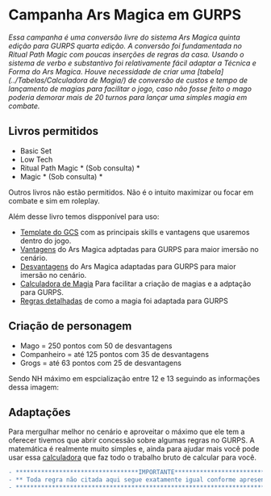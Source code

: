 # Campanha Ars Magica em GURPS

*Essa campanha é uma conversão livre do sistema Ars Magica quinta edição para GURPS quarta edição. A conversão foi fundamentada no Ritual Path Magic com poucas inserções de regras da casa. Usando o sistema de verbo e substantivo foi relativamente fácil adaptar a Técnica e Forma do Ars Magica. Houve necessidade de criar uma [tabela](../Tabelas/Calculadora de Magia/) de conversão de custos e tempo de lançamento de magias para facilitar o jogo, caso não fosse feito o mago poderia demorar mais de 20 turnos para lançar uma simples magia em combate.* 

## Livros permitidos

* Basic Set
* Low Tech
* Ritual Path Magic * (Sob consulta) *
* Magic * (Sob consulta) *

Outros livros não estão permitidos. Não é o intuito maximizar ou focar em combate e sim em roleplay. 

Além desse livro temos dispponível para uso:

- [Template do GCS](https://github.com/Boifuba/Ars-Magica/tree/main/Cria%C3%A7%C3%A3o%20de%20Personagem/001%20-%20GCS%20template) com as principais skills e vantagens que usaremos dentro do jogo.
- [Vantagens](https://github.com/Boifuba/Ars-Magica/blob/main/Cria%C3%A7%C3%A3o%20de%20Personagem/003%20-%20Vantagens.md) do Ars Magica adptadas para GURPS para maior imersão no cenário.
- [Desvantagens](https://github.com/Boifuba/Ars-Magica/blob/main/Cria%C3%A7%C3%A3o%20de%20Personagem/004%20-%20Desvantagens.md) do Ars Magica adaptadas para GURPS para maior imersão no cenário.
- [Calculadora de Magia](https://github.com/Boifuba/Ars-Magica/tree/main/Tabelas/Calculadora%20de%20Magia) Para facilitar a criação de magias e a adptação para GURPS.
- [Regras detalhadas](https://github.com/Boifuba/Ars-Magica/blob/main/Cria%C3%A7%C3%A3o%20de%20Personagem/005%20-%20Magia.md) de como a magia foi adaptada para GURPS


## Criação de personagem

* Mago = 250 pontos com 50 de desvantagens
* Companheiro = até 125 pontos com 35 de desvantagens
* Grogs = até 63 pontos com 25 de desvantagens

Sendo NH máximo em espcialização entre 12 e 13 seguindo as informações dessa imagem: 
## Adaptações

Para mergulhar melhor no cenário e aproveitar o máximo que ele tem a oferecer tivemos que abrir concessão sobre algumas regras no GURPS. A matemática é realmente muito simples e, ainda para ajudar mais você pode usar essa [calculadora](https://github.com/cefasheli/Ars-Magica/tree/main/Tabelas/Calculadora%20de%20Magia) que faz todo o trabalho bruto de calcular para você.

```DIFF
- **********************************IMPORTANTE********************************************
- ** Toda regra não citada aqui segue exatamente igual conforme apresentada no GURPS 4e **
- ****************************************************************************************
```





